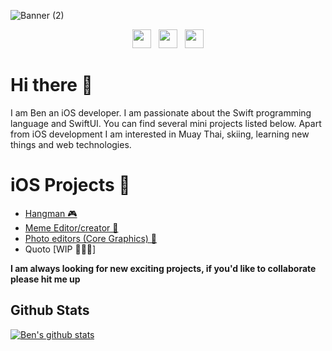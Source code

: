 ![Banner (2)](https://user-images.githubusercontent.com/40464267/96446119-e0790d00-1208-11eb-9dbf-b0560c61b841.png)

<p align='center'>
<a href="https://twitter.com/vikingskullapps"><img height="30" src="https://user-images.githubusercontent.com/40464267/96447243-86c51280-1209-11eb-8fb7-8045988ca3d0.png?raw=true"></a>&nbsp;&nbsp;
<a href="https://instagram.com/vikingskullapps"><img height="30" src="https://user-images.githubusercontent.com/40464267/96447238-8593e580-1209-11eb-9352-dd2d4dc9de6b.png?raw=true"></a>&nbsp;&nbsp;
<a href="https://www.linkedin.com/in/clarke-ben"><img height="30" src="https://user-images.githubusercontent.com/40464267/96448253-00a9cb80-120b-11eb-8541-034e0b5d42c5.png?raw=true"></a>
</p>



# Hi there 👋
I am Ben an iOS developer. I am passionate about the Swift programming language and SwiftUI. You can find several mini projects listed below. Apart from iOS development I am  interested in Muay Thai, skiing, learning new things and web technologies. 

# iOS Projects 🚀
* [Hangman 🎮](https://github.com/clarkeben/Hangman-Game)
* [Meme Editor/creator 📱](https://github.com/clarkeben/meme-creator)
* [Photo editors (Core Graphics) 🎨](https://github.com/clarkeben/Basic-Photo-Editor) 
* Quoto [WIP 👨🏼‍💻]

**I am always looking for new exciting projects, if you'd like to collaborate please hit me up** 

## Github Stats
[![Ben's github stats](https://github-readme-stats.vercel.app/api?username=clarkeben)](https://github.com/clarkeben/github-readme-stats)


<!--
**clarkeben/clarkeben** is a ✨ _special_ ✨ repository because its `README.md` (this file) appears on your GitHub profile.

Here are some ideas to get you started:

- 🔭 I’m currently working on ...
- 🌱 I’m currently learning ...
- 👯 I’m looking to collaborate on ...
- 🤔 I’m looking for help with ...
- 💬 Ask me about ...
- 📫 How to reach me: ...
- 😄 Pronouns: ...
- ⚡ Fun fact: ...
-->
